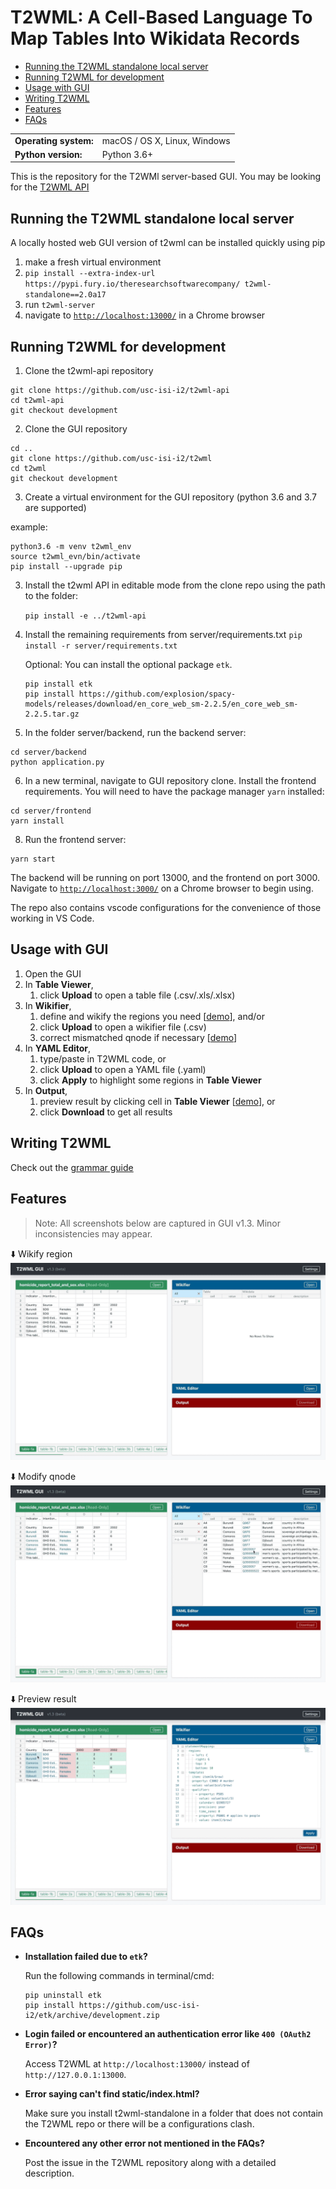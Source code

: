 # T2WML: A Cell-Based Language To Map Tables Into Wikidata Records

* [Running the T2WML standalone local server](#server)
* [Running T2WML for development](#development)
* [Usage with GUI](#usage_with_gui)
* [Writing T2WML](#writing_t2wml)
* [Features](#features)
* [FAQs](#faqs)

<table>
  <tr><td><b>Operating system:</b></td><td>macOS / OS X, Linux, Windows</td></tr>
  <tr><td><b>Python version:</b></td><td>Python 3.6+</td></tr>
</table>

This is the repository for the T2WMl server-based GUI. You may be looking for the [T2WML API](https://github.com/usc-isi-i2/t2wml-api)


## Running the T2WML standalone local server
<span id="server"></span>

A locally hosted web GUI version of t2wml can be installed quickly using pip

1. make a fresh virtual environment
2. `pip install --extra-index-url https://pypi.fury.io/theresearchsoftwarecompany/ t2wml-standalone==2.0a17`
3. run `t2wml-server`
4. navigate to [`http://localhost:13000/`](http://localhost:13000/) in a Chrome browser



## Running T2WML for development
<span id="development"></span>

1. Clone the t2wml-api repository
```
git clone https://github.com/usc-isi-i2/t2wml-api
cd t2wml-api
git checkout development
```

2. Clone the GUI repository
```
cd ..
git clone https://github.com/usc-isi-i2/t2wml
cd t2wml
git checkout development
```

3. Create a virtual environment for the GUI repository (python 3.6 and 3.7 are supported)

example: 

```
python3.6 -m venv t2wml_env
source t2wml_evn/bin/activate
pip install --upgrade pip
```

3. Install the t2wml API in editable mode from the clone repo using the path to the folder:

    `pip install -e ../t2wml-api`

4. Install the remaining requirements from server/requirements.txt
   `pip install -r server/requirements.txt`
   
   Optional: You can install the optional package `etk`.

	```
	pip install etk
	pip install https://github.com/explosion/spacy-models/releases/download/en_core_web_sm-2.2.5/en_core_web_sm-2.2.5.tar.gz
	```
5. In the folder server/backend, run the backend server: 

```
cd server/backend
python application.py
```

6. In a new terminal, navigate to GUI repository clone.
   Install the frontend requirements. You will need to have the package manager `yarn` installed:

```
cd server/frontend
yarn install
```

8. Run the frontend server: 

```
yarn start
```

The backend will be running on port 13000, and the frontend on port 3000. Navigate to [`http://localhost:3000/`](http://localhost:3000/) on a Chrome browser to begin using.

The repo also contains vscode configurations for the convenience of those working in VS Code.




## Usage with GUI
<span id="usage_with_gui"></span>

1. Open the GUI
2. In **Table Viewer**,
	1. click **Upload** to open a table file (.csv/.xls/.xlsx)
3. In **Wikifier**,
	1. define and wikify the regions you need [[demo](#wikify_region)], and/or
	2. click **Upload** to open a wikifier file (.csv)
	3. correct mismatched qnode if necessary [[demo](#modify_qnode)]
4. In **YAML Editor**,
	1. type/paste in T2WML code, or
	2. click **Upload** to open a YAML file (.yaml)
	3. click **Apply** to highlight some regions in **Table Viewer**
5. In **Output**,
	1. preview result by clicking cell in **Table Viewer** [[demo](#preview_result)], or
	2. click **Download** to get all results



## Writing T2WML
<span id="writing_t2wml"></span>

Check out the [grammar guide](docs/grammar.md)


## Features
<span id="features"></span>

> Note: All screenshots below are captured in GUI v1.3. Minor inconsistencies may appear.

<span id="wikify_region"></span>⬇️ Wikify region
![t2wml-gui-demo](docs/demo/t2wml-gui-v1.3-wikifier_add.gif)

<span id="modify_qnode"></span>⬇️ Modify qnode
![t2wml-gui-demo](docs/demo/t2wml-gui-v1.3-wikifier_update.gif)

<span id="preview_result"></span>⬇️ Preview result
![t2wml-gui-demo](docs/demo/t2wml-gui-v1.3-output.gif)


## FAQs
<span id="faqs"></span>

* **Installation failed due to `etk`?**

    Run the following commands in terminal/cmd:
    ```
    pip uninstall etk
    pip install https://github.com/usc-isi-i2/etk/archive/development.zip
    ```

* **Login failed or encountered an authentication error like `400 (OAuth2 Error)`?**
  
    Access T2WML at `http://localhost:13000/` instead of `http://127.0.0.1:13000`.

* **Error saying can't find static/index.html?**
  
    Make sure you install t2wml-standalone in a folder that does not contain the T2WML repo or there will be a configurations clash.

* **Encountered any other error not mentioned in the FAQs?**
  
    Post the issue in the T2WML repository along with a detailed description.
